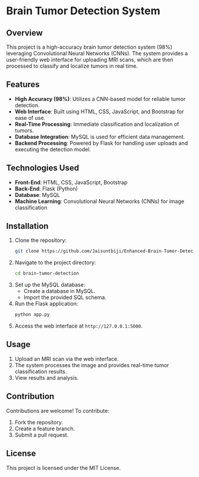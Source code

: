 # Brain Tumor Detection System

## Overview
This project is a high-accuracy brain tumor detection system (98%) leveraging Convolutional Neural Networks (CNNs). The system provides a user-friendly web interface for uploading MRI scans, which are then processed to classify and localize tumors in real time.

## Features
- **High Accuracy (98%)**: Utilizes a CNN-based model for reliable tumor detection.
- **Web Interface**: Built using HTML, CSS, JavaScript, and Bootstrap for ease of use.
- **Real-Time Processing**: Immediate classification and localization of tumors.
- **Database Integration**: MySQL is used for efficient data management.
- **Backend Processing**: Powered by Flask for handling user uploads and executing the detection model.

## Technologies Used
- **Front-End**: HTML, CSS, JavaScript, Bootstrap
- **Back-End**: Flask (Python)
- **Database**: MySQL
- **Machine Learning**: Convolutional Neural Networks (CNNs) for image classification

## Installation
1. Clone the repository:
   ```bash
   git clone https://github.com/Jaisuntbiji/Enhanced-Brain-Tumor-Detection-Using-CNN.git
   ```
2. Navigate to the project directory:
   ```bash
   cd brain-tumor-detection
   ```
4. Set up the MySQL database:
   - Create a database in MySQL.
   - Import the provided SQL schema.
5. Run the Flask application:
   ```bash
   python app.py
   ```
6. Access the web interface at `http://127.0.0.1:5000`.

## Usage
1. Upload an MRI scan via the web interface.
2. The system processes the image and provides real-time tumor classification results.
3. View results and analysis.

## Contribution
Contributions are welcome! To contribute:
1. Fork the repository.
2. Create a feature branch.
3. Submit a pull request.

## License
This project is licensed under the MIT License.



